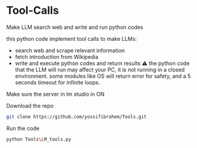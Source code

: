 # Tool-Calls
Make LLM search web and write and run python codes

this python code implement tool calls to make LLMs:
* search web and scrape relevant information
* fetch introduction from Wikipedia
* write and execute python codes and return results
:warning: the python code that the LLM will run may affect your PC, it is not running in a closed environment. some modules like OS will return error for safety, and a 5 seconds timeout for infinite loops.

Make sure the server in lm studio in ON

Download the repo
```bash
git clone https://github.com/yossifibrahem/Tools.git
```
Run the code
```bash
python Tools\LM_tools.py
```
